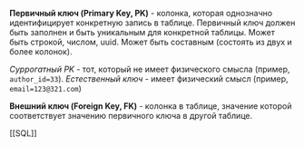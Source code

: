 
**Первичный ключ (Primary Key, PK)** - колонка, которая однозначно идентифицирует конкретную запись в таблице. Первичный ключ должен быть заполнен и быть уникальным для конкретной таблицы. Может быть строкой, числом, uuid. Может быть составным (состоять из двух и более колонок). 

*Суррогатный PK* - тот, который не имеет физического смысла (пример, `author_id=33`).
*Естественный ключ* - имеет физический смысл (пример, `email=123@321.com`)

**Внешний ключ (Foreign Key, FK)** - колонка в таблице, значение которой соответствует значению первичного ключа в другой таблице.

[[SQL]]